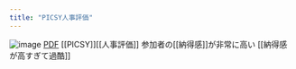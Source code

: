 ```yaml
---
title: "PICSY人事評価"
---
```


![image](https://gyazo.com/2466fde75c671e4718239a67465e7231/thumb/1000) [PDF](https://www.ieice.org/~netsci/wp-content/uploads/2013/08/NetSci201308_Suzuki.pdf)
[[PICSY]][[人事評価]]
参加者の[[納得感]]が非常に高い
[[納得感が高すぎて過酷]]